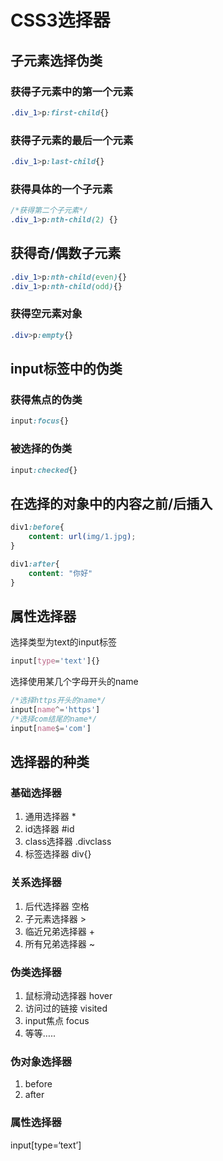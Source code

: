 # CSS3选择器

## 子元素选择伪类

### 获得子元素中的第一个元素

```css
.div_1>p:first-child{}
```

### 获得子元素的最后一个元素

```css
.div_1>p:last-child{}
```

### 获得具体的一个子元素

```css
/*获得第二个子元素*/
.div_1>p:nth-child(2) {}
```

## 获得奇/偶数子元素

```css
.div_1>p:nth-child(even){}
.div_1>p:nth-child(odd){}
```

### 获得空元素对象

```css
.div>p:empty{}
```

## input标签中的伪类

### 获得焦点的伪类

```css
input:focus{}
```

### 被选择的伪类

```css
input:checked{}
```

## 在选择的对象中的内容之前/后插入

```css
div1:before{
    content: url(img/1.jpg);
}

div1:after{
    content: "你好"
}
```

## 属性选择器

选择类型为text的input标签

```css
input[type='text']{}
```

选择使用某几个字母开头的name

```css
/*选择https开头的name*/
input[name^='https']
/*选择com结尾的name*/
input[name$='com']
```

## 选择器的种类

### 基础选择器

1. 通用选择器 *
2. id选择器 #id
3. class选择器 .divclass
4. 标签选择器   div{}

### 关系选择器

1. 后代选择器 空格
2. 子元素选择器 >
3. 临近兄弟选择器 +
4. 所有兄弟选择器 ~

### 伪类选择器

1. 鼠标滑动选择器 hover
2. 访问过的链接  visited
3. input焦点 focus
4. 等等…..

### 伪对象选择器

1. before
2. after

### 属性选择器

input[type=‘text’]


